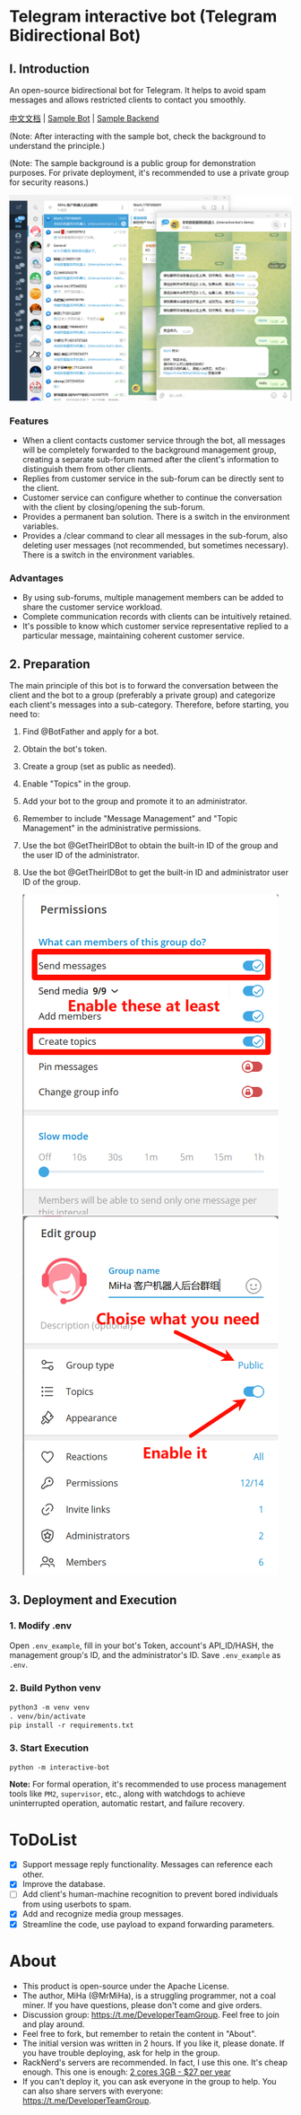 # Telegram interactive bot (Telegram Bidirectional Bot)

## I. Introduction

An open-source bidirectional bot for Telegram. It helps to avoid spam messages and allows restricted clients to contact you smoothly.

[中文文档](https://github.com/MiHaKun/Telegram-interactive-bot/blob/master/README.md) | [Sample Bot](https://t.me/CustomerConnectBot) | [Sample Backend](https://t.me/MiHaCMSGroup)

(Note: After interacting with the sample bot, check the background to understand the principle.)

(Note: The sample background is a public group for demonstration purposes. For private deployment, it's recommended to use a private group for security reasons.)

![image-20240708130408336](./doc/cn/image-20240708130408336.png)

### Features
- When a client contacts customer service through the bot, all messages will be completely forwarded to the background management group, creating a separate sub-forum named after the client's information to distinguish them from other clients.
- Replies from customer service in the sub-forum can be directly sent to the client.
- Customer service can configure whether to continue the conversation with the client by closing/opening the sub-forum.
- Provides a permanent ban solution. There is a switch in the environment variables.
- Provides a /clear command to clear all messages in the sub-forum, also deleting user messages (not recommended, but sometimes necessary). There is a switch in the environment variables.

### Advantages
- By using sub-forums, multiple management members can be added to share the customer service workload.
- Complete communication records with clients can be intuitively retained.
- It's possible to know which customer service representative replied to a particular message, maintaining coherent customer service.

## 2. Preparation
The main principle of this bot is to forward the conversation between the client and the bot to a group (preferably a private group) and categorize each client's messages into a sub-category. Therefore, before starting, you need to:
1. Find @BotFather and apply for a bot.
2. Obtain the bot's token.
3. Create a group (set as public as needed).
4. Enable "Topics" in the group.
5. Add your bot to the group and promote it to an administrator.
6. Remember to include "Message Management" and "Topic Management" in the administrative permissions.
7. Use the bot @GetTheirIDBot to obtain the built-in ID of the group and the user ID of the administrator.
8. Use the bot @GetTheirIDBot to get the built-in ID and administrator user ID of the group.

   ![image-20240703082929589](./doc/en/image-20240703083738158.png)![image-20240703083040852](./doc/en/image-20240703083634098.png)

## 3. Deployment and Execution

### 1. Modify .env
Open `.env_example`, fill in your bot's Token, account's API_ID/HASH, the management group's ID, and the administrator's ID. Save `.env_example` as `.env`.

### 2. Build Python venv
```
python3 -m venv venv
. venv/bin/activate
pip install -r requirements.txt
```

### 3. Start Execution
```
python -m interactive-bot
```

**Note:** For formal operation, it's recommended to use process management tools like `PM2`, `supervisor`, etc., along with watchdogs to achieve uninterrupted operation, automatic restart, and failure recovery.

# ToDoList
- [x] Support message reply functionality. Messages can reference each other.
- [x] Improve the database.
- [ ] Add client's human-machine recognition to prevent bored individuals from using userbots to spam.
- [x] Add and recognize media group messages.
- [x] Streamline the code, use payload to expand forwarding parameters.

# About

- This product is open-source under the Apache License.
- The author, MiHa (@MrMiHa), is a struggling programmer, not a coal miner. If you have questions, please don't come and give orders.
- Discussion group: https://t.me/DeveloperTeamGroup. Feel free to join and play around.
- Feel free to fork, but remember to retain the content in "About".
- The initial version was written in 2 hours. If you like it, please donate. If you have trouble deploying, ask for help in the group.
- RackNerd's servers are recommended. In fact, I use this one. It's cheap enough.
This one is enough: [2 cores 3GB - $27 per year](https://my.racknerd.com/aff.php?aff=11705&pid=828)
- If you can't deploy it, you can ask everyone in the group to help. You can also share servers with everyone: https://t.me/DeveloperTeamGroup.
